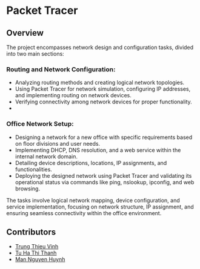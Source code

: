 # Packet Tracer

## Overview
The project encompasses network design and configuration tasks, divided into two main sections:

### Routing and Network Configuration:

- Analyzing routing methods and creating logical network topologies.
- Using Packet Tracer for network simulation, configuring IP addresses, and implementing routing on network devices.
- Verifying connectivity among network devices for proper functionality.
- 
### Office Network Setup:
- Designing a network for a new office with specific requirements based on floor divisions and user needs.
- Implementing DHCP, DNS resolution, and a web service within the internal network domain.
- Detailing device descriptions, locations, IP assignments, and functionalities.
- Deploying the designed network using Packet Tracer and validating its operational status via commands like ping, nslookup, ipconfig, and web browsing.

The tasks involve logical network mapping, device configuration, and service implementation, focusing on network structure, IP assignment, and ensuring seamless connectivity within the office environment.

## Contributors
- [Trung Thieu Vinh](https://github.com/tvtrungg)
- [Tu Ha Thi Thanh](https://github.com/HaTu0803)
- [Man Nguyen Huynh](https://github.com/nhman2002)

